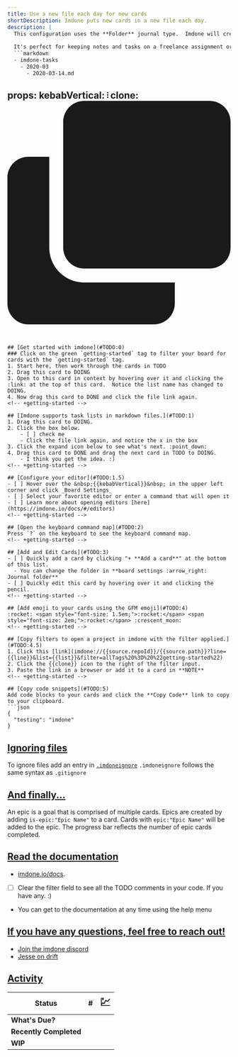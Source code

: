 ```yaml
---
title: Use a new file each day for new cards
shortDescription: Imdone puts new cards in a new file each day.
description: |
  This configuration uses the **Folder** journal type.  Imdone will create a new markdown file each day and every card created in imdone that day will be appended to it.  
    
  It's perfect for keeping notes and tasks on a freelance assignment or journaling.
  ```markdown
  - imdone-tasks
    - 2020-03
      - 2020-03-14.md
  ```
props:
  kebabVertical: <svg data-v-5bf4cb66="" version="1.1" width="3" height="16" viewBox="0 0 3 16" aria-hidden="true" class="octicon octicon-kebab-vertical"><path data-v-5bf4cb66="" fill-rule="evenodd" d="M0 2.5a1.5 1.5 0 1 0 3 0 1.5 1.5 0 0 0-3 0zm0 5a1.5 1.5 0 1 0 3 0 1.5 1.5 0 0 0-3 0zM1.5 14a1.5 1.5 0 1 1 0-3 1.5 1.5 0 0 1 0 3z"></path></svg>
  clone: <svg aria-hidden="true" focusable="false" data-prefix="fa" data-icon="clone" role="img" xmlns="http://www.w3.org/2000/svg" viewBox="0 0 512 512" class="svg-inline--fa fa-clone fa-w-16"><path fill="currentColor" d="M464 0c26.51 0 48 21.49 48 48v288c0 26.51-21.49 48-48 48H176c-26.51 0-48-21.49-48-48V48c0-26.51 21.49-48 48-48h288M176 416c-44.112 0-80-35.888-80-80V128H48c-26.51 0-48 21.49-48 48v288c0 26.51 21.49 48 48 48h288c26.51 0 48-21.49 48-48v-48H176z" class=""></path></svg>
---
```


## [Get started with imdone](#TODO:0)
### Click on the green `getting-started` tag to filter your board for cards with the `getting-started` tag.
1. Start here, then work through the cards in TODO
2. Drag this card to DOING
3. Open to this card in context by hovering over it and clicking the :link: at the top of this card.  Notice the list name has changed to DOING.
4. Now drag this card to DONE and click the file link again.
<!-- +getting-started -->

## [Imdone supports task lists in markdown files.](#TODO:1)
1. Drag this card to DOING.
2. Click the box below.
    - [ ] check me
    - Click the file link again, and notice the x in the box
3. Click the expand icon below to see what's next. :point_down:
4. Drag this card to DONE and drag the next card in TODO to DOING.
    - I think you get the idea. :)
<!-- +getting-started -->

## [Configure your editor](#TODO:1.5)
- [ ] Hover over the &nbsp;{{kebabVertical}}&nbsp; in the upper left corner and click _Board Settings_
- [ ] Select your favorite editor or enter a command that will open it
- [ ] Learn more about opening editors [here](https://imdone.io/docs/#/editors)
<!-- +getting-started -->

## [Open the keyboard command map](#TODO:2)
Press `?` on the keyboard to see the keyboard command map.
<!-- +getting-started -->

## [Add and Edit Cards](#TODO:3)
- [ ] Quickly add a card by clicking "+ **Add a card**" at the bottom of this list.
  - You can change the folder in **board settings :arrow_right: Journal folder**
- [ ] Quickly edit this card by hovering over it and clicking the pencil.
<!-- +getting-started -->

## [Add emoji to your cards using the GFM emoji](#TODO:4)
:rocket: <span style="font-size: 1.5em;">:rocket:</span> <span style="font-size: 2em;">:rocket:</span> :crescent_moon: 
<!-- +getting-started -->

## [Copy filters to open a project in imdone with the filter applied.](#TODO:4.5)
1. Click this [link](imdone://{{source.repoId}}/{{source.path}}?line={{line}}&list={{list}}&filter=allTags%20%3D%20%22getting-started%22)
2. Click the {{clone}} icon to the right of the filter input.
3. Paste the link in a browser or add it to a card in **NOTE**
<!-- +getting-started -->

## [Copy code snippets](#TODO:5)
Add code blocks to your cards and click the **Copy Code** link to copy to your clipboard.
```json
{
  "testing": "imdone"
}
```
<!-- +getting-started -->

## [Ignoring files](#TODO:6)
To ignore files add an entry in [`.imdoneignore`](.imdoneignore)
`.imdoneignore` follows the same syntax as `.gitignore`
<!-- +getting-started -->

## [And finally...](#TODO:7)
An epic is a goal that is comprised of multiple cards.
Epics are created by adding `is-epic:"Epic Name"` to a card.
Cards with `epic:"Epic Name"` will be added to the epic.
The progress bar reflects the number of epic cards completed.
<!-- 
expand:1
+getting-started
is-epic:"Getting Started"
-->

## [Read the documentation](#TODO:8)
- [imdone.io/docs](https://imdone.io/docs).
- [ ] Clear the filter field to see all the TODO comments in your code.  If you have any. :)
- You can get to the documentation at any time using the help menu
<!-- +getting-started epic:"Getting Started" -->

<!-- 
## [Put your TODOs in block comments to keep them out of generated content.](#TODO:9)
[//]: # (+getting-started epic:"Getting Started")
-->

## [If you have any questions, feel free to reach out!](#TODO:10)
- [Join the imdone discord](https://discord.gg/b5UQ8HD2hy)
- [Jesse on drift](https://drift.me/jesse36)
<!-- +getting-started epic:"Getting Started" -->

## [Activity](#NOTE:0)
<!-- 
expand:1
-->
| Status                 | #                                           | <span style="font-size: 1.5em;">:chart:</span> |
|------------------------|---------------------------------------------|------------------------------------------------|
| **What's Due?**        | <!--[{{totals["What's Due?"]}}]-->          | <!--[ {{dueEmoji}} ]-->                        |
| **Recently Completed** | <!--[ {{totals["Recently Completed"]}} ]--> | <!--[ {{recentEmoji}} ]-->                     |
| **WIP**                | <!--[ {{totals["DOING"]}} ]-->              | <!--[ {{wipEmoji}} ]-->                        |
